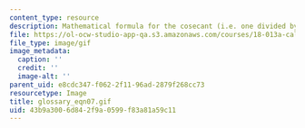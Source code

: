 ```yaml
---
content_type: resource
description: Mathematical formula for the cosecant (i.e. one divided by sin(x)).
file: https://ol-ocw-studio-app-qa.s3.amazonaws.com/courses/18-013a-calculus-with-applications-spring-2005/43b9a3006d842f9a0599f83a81a59c11_glossary_eqn07.gif
file_type: image/gif
image_metadata:
  caption: ''
  credit: ''
  image-alt: ''
parent_uid: e8cdc347-f062-2f11-96ad-2879f268cc73
resourcetype: Image
title: glossary_eqn07.gif
uid: 43b9a300-6d84-2f9a-0599-f83a81a59c11
---
```

